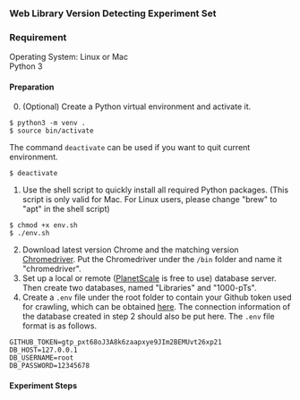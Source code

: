 ### Web Library Version Detecting Experiment Set

### Requirement
Operating System: Linux or Mac  
Python 3

#### Preparation

0. (Optional) Create a Python virtual environment and activate it.
```shell
$ python3 -m venv .
$ source bin/activate
```

The command `deactivate` can be used if you want to quit current environment.
```shell
$ deactivate
```

1. Use the shell script to quickly install all required Python packages. (This script is only valid for Mac. For Linux users, please change "brew" to "apt" in the shell script)
```shell
$ chmod +x env.sh
$ ./env.sh
```

2. Download latest version Chrome and the matching version [Chromedriver](https://developer.chrome.com/docs/chromedriver). Put the Chromedriver under the `/bin` folder and name it "chromedriver".
3. Set up a local or remote ([PlanetScale](https://planetscale.com/) is free to use) database server. Then create two databases, named "Libraries" and "1000-pTs".
4. Create a `.env` file under the root folder to contain your Github token used for crawling, which can be obtained [here](https://github.com/settings/tokens). The connection information of the database created in step 2 should also be put here. The `.env` file format is as follows.
```
GITHUB_TOKEN=gtp_pxt68oJ3A8k6zaapxye9JIm2BEMUvt26xp21
DB_HOST=127.0.0.1
DB_USERNAME=root
DB_PASSWORD=12345678
```


#### Experiment Steps
